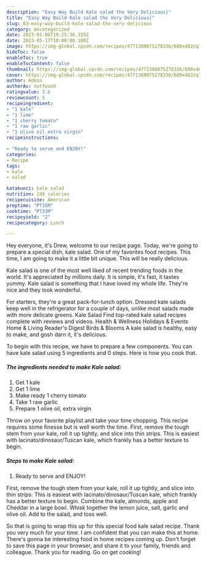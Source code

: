 ```yaml
---
description: "Easy Way Build Kale salad the Very Delicious}"
title: "Easy Way Build Kale salad the Very Delicious}"
slug: 83-easy-way-build-kale-salad-the-very-delicious
category: Uncategorized
date: 2023-01-06T19:25:36.335Z
date: 2023-05-17T10:08:08.100Z
image: https://img-global.cpcdn.com/recipes/4771388075278336/680x482cq70/kale-salad-recipe-main-photo.jpg
hideToc: false
enableToc: true
enableTocContent: false
thumbnail: https://img-global.cpcdn.com/recipes/4771388075278336/680x482cq70/kale-salad-recipe-main-photo.jpg
cover: https://img-global.cpcdn.com/recipes/4771388075278336/680x482cq70/kale-salad-recipe-main-photo.jpg
author: Admin
authorAv: notfound
ratingvalue: 3.6
reviewcount: 5
recipeingredient:
- "1 kale"
- "1 lime"
- "1 cherry tomato"
- "1 raw garlic"
- "1 olive oil extra virgin"
recipeinstructions:

- "Ready to serve and ENJOY!"
categories:
- Recipe
tags:
- kale
- salad

katakunci: kale salad 
nutrition: 249 calories
recipecuisine: American
preptime: "PT35M"
cooktime: "PT33M"
recipeyield: "2"
recipecategory: Lunch

---
```



Hey everyone, it's Drew, welcome to our recipe page. Today, we're going to prepare a special dish, kale salad. One of my favorites food recipes. This time, I am going to make it a little bit unique. This will be really delicious.

Kale salad is one of the most well liked of recent trending foods in the world. It's appreciated by millions daily. It is simple, it's fast, it tastes yummy. Kale salad is something that I have loved my whole life. They're nice and they look wonderful.

For starters, they&#39;re a great pack-for-lunch option. Dressed kale salads keep well in the refrigerator for a couple of days, unlike most salads made with more delicate greens. Kale Salad Find top-rated kale salad recipes complete with reviews and videos. Health &amp; Wellness Holidays &amp; Events Home &amp; Living Reader&#39;s Digest Birds &amp; Blooms A kale salad is healthy, easy to make, and gosh darn it, it&#39;s delicious.


To begin with this recipe, we have to prepare a few components. You can have kale salad using 5 ingredients and 0 steps. Here is how you cook that.

<!--inarticleads1-->

##### The ingredients needed to make Kale salad:

1. Get 1 kale
1. Get 1 lime
1. Make ready 1 cherry tomato
1. Take 1 raw garlic
1. Prepare 1 olive oil, extra virgin


Throw on your favorite playlist and take your time chopping. This recipe requires some finesse but is well worth the time. First, remove the tough stem from your kale, roll it up tightly, and slice into thin strips. This is easiest with lacinato/dinosaur/Tuscan kale, which frankly has a better texture to begin. 

<!--inarticleads2-->

##### Steps to make Kale salad:


1. Ready to serve and ENJOY!

First, remove the tough stem from your kale, roll it up tightly, and slice into thin strips. This is easiest with lacinato/dinosaur/Tuscan kale, which frankly has a better texture to begin. Combine the kale, almonds, apple and Cheddar in a large bowl. Whisk together the lemon juice, salt, garlic and olive oil. Add to the salad, and toss well. 

So that is going to wrap this up for this special food kale salad recipe. Thank you very much for your time. I am confident that you can make this at home. There's gonna be interesting food in home recipes coming up. Don't forget to save this page in your browser, and share it to your family, friends and colleague. Thank you for reading. Go on get cooking!
